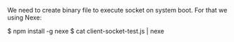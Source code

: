 We need to create binary file to execute socket on system boot.
For that we using Nexe:

$ npm install -g nexe
$ cat client-socket-test.js | nexe